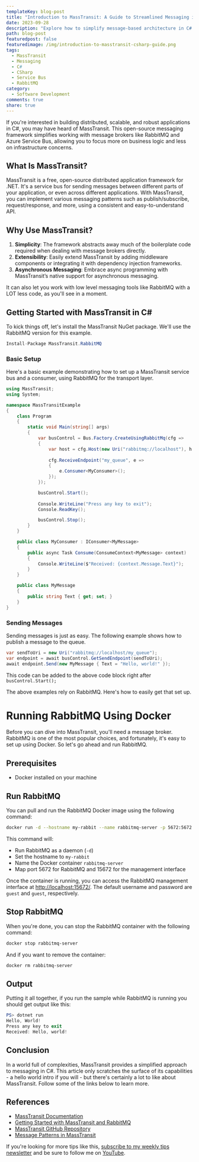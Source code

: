 ```yaml
---
templateKey: blog-post
title: "Introduction to MassTransit: A Guide to Streamlined Messaging in C#"
date: 2023-09-28
description: "Explore how to simplify message-based architecture in C# applications using MassTransit. This comprehensive guide introduces MassTransit's key features, shows you how to set up a service bus, and integrates with RabbitMQ. Ideal for developers looking to build scalable and robust distributed systems."
path: blog-post
featuredpost: false
featuredimage: /img/introduction-to-masstransit-csharp-guide.png
tags:
  - MassTransit
  - Messaging
  - C#
  - CSharp
  - Service Bus
  - RabbitMQ
category:
  - Software Development
comments: true
share: true
---
```


If you're interested in building distributed, scalable, and robust applications in C#, you may have heard of MassTransit. This open-source messaging framework simplifies working with message brokers like RabbitMQ and Azure Service Bus, allowing you to focus more on business logic and less on infrastructure concerns.

## What Is MassTransit?

MassTransit is a free, open-source distributed application framework for .NET. It's a service bus for sending messages between different parts of your application, or even across different applications. With MassTransit, you can implement various messaging patterns such as publish/subscribe, request/response, and more, using a consistent and easy-to-understand API.

## Why Use MassTransit?

1. **Simplicity**: The framework abstracts away much of the boilerplate code required when dealing with message brokers directly.
2. **Extensibility**: Easily extend MassTransit by adding middleware components or integrating it with dependency injection frameworks.
3. **Asynchronous Messaging**: Embrace async programming with MassTransit’s native support for asynchronous messaging.

It can also let you work with low level messaging tools like RabbitMQ with a LOT less code, as you'll see in a moment.

## Getting Started with MassTransit in C#

To kick things off, let's install the MassTransit NuGet package. We'll use the RabbitMQ version for this example.

```csharp
Install-Package MassTransit.RabbitMQ
```

### Basic Setup

Here's a basic example demonstrating how to set up a MassTransit service bus and a consumer, using RabbitMQ for the transport layer.

```csharp
using MassTransit;
using System;

namespace MassTransitExample
{
    class Program
    {
        static void Main(string[] args)
        {
            var busControl = Bus.Factory.CreateUsingRabbitMq(cfg =>
            {
                var host = cfg.Host(new Uri("rabbitmq://localhost"), h => { });
                
                cfg.ReceiveEndpoint("my_queue", e =>
                {
                    e.Consumer<MyConsumer>();
                });
            });

            busControl.Start();
            
            Console.WriteLine("Press any key to exit");
            Console.ReadKey();

            busControl.Stop();
        }
    }

    public class MyConsumer : IConsumer<MyMessage>
    {
        public async Task Consume(ConsumeContext<MyMessage> context)
        {
            Console.WriteLine($"Received: {context.Message.Text}");
        }
    }

    public class MyMessage
    {
        public string Text { get; set; }
    }
}
```

### Sending Messages

Sending messages is just as easy. The following example shows how to publish a message to the queue.

```csharp
var sendToUri = new Uri("rabbitmq://localhost/my_queue");
var endpoint = await busControl.GetSendEndpoint(sendToUri);
await endpoint.Send(new MyMessage { Text = "Hello, world!" });
```

This code can be added to the above code block right after `busControl.Start();`

The above examples rely on RabbitMQ. Here's how to easily get that set up.

# Running RabbitMQ Using Docker

Before you can dive into MassTransit, you'll need a message broker. RabbitMQ is one of the most popular choices, and fortunately, it's easy to set up using Docker. So let's go ahead and run RabbitMQ.

## Prerequisites

- Docker installed on your machine

## Run RabbitMQ

You can pull and run the RabbitMQ Docker image using the following command:

```bash
docker run -d --hostname my-rabbit --name rabbitmq-server -p 5672:5672 -p 15672:15672 rabbitmq:3-management
```

This command will:

- Run RabbitMQ as a daemon (`-d`)
- Set the hostname to `my-rabbit`
- Name the Docker container `rabbitmq-server`
- Map port 5672 for RabbitMQ and 15672 for the management interface

Once the container is running, you can access the RabbitMQ management interface at [http://localhost:15672/](http://localhost:15672/). The default username and password are `guest` and `guest`, respectively.

## Stop RabbitMQ

When you're done, you can stop the RabbitMQ container with the following command:

```bash
docker stop rabbitmq-server
```

And if you want to remove the container:

```bash
docker rm rabbitmq-server
```

## Output

Putting it all together, if you run the sample while RabbitMQ is running you should get output like this:

```powershell
PS> dotnet run
Hello, World!
Press any key to exit
Received: Hello, world!
```

## Conclusion

In a world full of complexities, MassTransit provides a simplified approach to messaging in C#. This article only scratches the surface of its capabilities - a hello world intro if you will - but there's certainly a lot to like about MassTransit. Follow some of the links below to learn more.

## References

- [MassTransit Documentation](https://masstransit-project.com/)
- [Getting Started with MassTransit and RabbitMQ](https://www.rabbitmq.com/tutorials/tutorial-one-dotnet.html)
- [MassTransit GitHub Repository](https://github.com/MassTransit/MassTransit)
- [Message Patterns in MassTransit](https://docs.microsoft.com/en-us/azure/architecture/patterns/publisher-subscriber)

If you're looking for more tips like this, [subscribe to my weekly tips newsletter](/tips) and be sure to follow me on [YouTube](https://www.youtube.com/ardalis?sub_confirmation=1).
